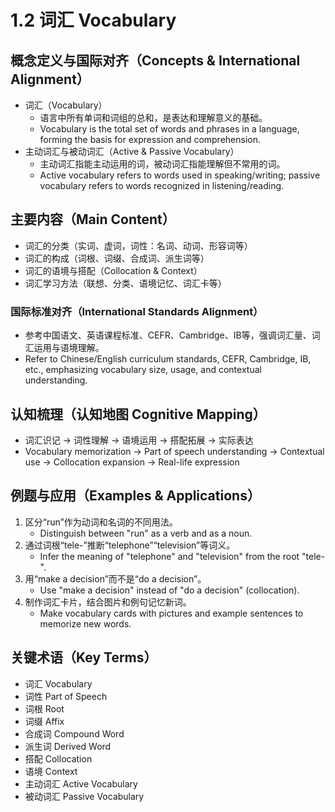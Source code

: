 # 1.2 词汇 Vocabulary

## 概念定义与国际对齐（Concepts & International Alignment）

- 词汇（Vocabulary）
  - 语言中所有单词和词组的总和，是表达和理解意义的基础。
  - Vocabulary is the total set of words and phrases in a language, forming the basis for expression and comprehension.
- 主动词汇与被动词汇（Active & Passive Vocabulary）
  - 主动词汇指能主动运用的词，被动词汇指能理解但不常用的词。
  - Active vocabulary refers to words used in speaking/writing; passive vocabulary refers to words recognized in listening/reading.

## 主要内容（Main Content）

- 词汇的分类（实词、虚词，词性：名词、动词、形容词等）
- 词汇的构成（词根、词缀、合成词、派生词等）
- 词汇的语境与搭配（Collocation & Context）
- 词汇学习方法（联想、分类、语境记忆、词汇卡等）

### 国际标准对齐（International Standards Alignment）

- 参考中国语文、英语课程标准、CEFR、Cambridge、IB等，强调词汇量、词汇运用与语境理解。
- Refer to Chinese/English curriculum standards, CEFR, Cambridge, IB, etc., emphasizing vocabulary size, usage, and contextual understanding.

## 认知梳理（认知地图 Cognitive Mapping）

- 词汇识记 → 词性理解 → 语境运用 → 搭配拓展 → 实际表达
- Vocabulary memorization → Part of speech understanding → Contextual use → Collocation expansion → Real-life expression

## 例题与应用（Examples & Applications）

1. 区分“run”作为动词和名词的不同用法。
   - Distinguish between "run" as a verb and as a noun.
2. 通过词根“tele-”推断“telephone”“television”等词义。
   - Infer the meaning of "telephone" and "television" from the root "tele-".
3. 用“make a decision”而不是“do a decision”。
   - Use "make a decision" instead of "do a decision" (collocation).
4. 制作词汇卡片，结合图片和例句记忆新词。
   - Make vocabulary cards with pictures and example sentences to memorize new words.

## 关键术语（Key Terms）

- 词汇 Vocabulary
- 词性 Part of Speech
- 词根 Root
- 词缀 Affix
- 合成词 Compound Word
- 派生词 Derived Word
- 搭配 Collocation
- 语境 Context
- 主动词汇 Active Vocabulary
- 被动词汇 Passive Vocabulary
